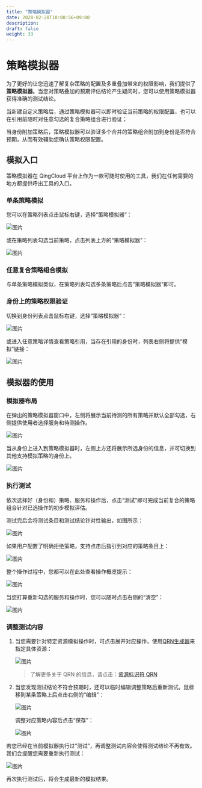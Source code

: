 ```yaml
---
title: "策略模拟器"
date: 2020-02-28T10:08:56+09:00
description: 
draft: false
weight: 33
---
```


# 策略模拟器

为了更好的让您迅速了解复杂策略的配置及多重叠加带来的权限影响，我们提供了**策略模拟器**。当您对策略叠加的预期评估结论产生疑问时，您可以使用策略模拟器获得准确的测试结论。

当新建自定义策略后，通过策略模拟器可以即时验证当前策略的权限配置，也可以在引用前随时对任意勾选的复合策略组合进行验证；

当身份附加策略后，策略模拟器可以验证多个合并的策略组合附加到身份是否符合预期，从而有效辅助您确认策略权限配置。

## 模拟入口

策略模拟器在 QingCloud 平台上作为一款可随时使用的工具，我们在任何需要的地方都提供呼出工具的入口。

### 单条策略模拟

您可以在策略列表点击鼠标右键，选择“策略模拟器”：

![图片](/iam/_images/ps1.png)

或在策略列表勾选当前策略，点击列表上方的“策略模拟器”：

![图片](/iam/_images/ps2.png)

### 任意复合策略组合模拟

与单条策略模拟类似，在策略列表勾选多条策略后点击“策略模拟器”即可。

### 身份上的策略权限验证

切换到身份列表点击鼠标右键，选择“策略模拟器”：

![图片](/iam/_images/ps12.png)

或进入任意策略详情查看策略引用，当存在引用的身份时，列表右侧将提供“模拟”链接：

![图片](/iam/_images/ps13.png)

## 模拟器的使用

### 模拟器布局

在弹出的策略模拟器窗口中，左侧将展示当前待测的所有策略并默认全部勾选，右侧提供使用者选择服务和待测操作。

![图片](/iam/_images/ps3.png)

当从身份上进入到策略模拟器时，左侧上方还将展示所选身份的信息，并可切换到其他支持模拟策略的身份上。

![图片](/iam/_images/ps14.png)

### 执行测试

依次选择好（身份和）策略、服务和操作后，点击“测试”即可完成当前复合的策略组合针对已选操作的初步模拟评估。

测试完后会将测试条目和测试结论针对性输出，如图所示：

![图片](/iam/_images/psa1.png)

如果用户配置了明确拒绝策略，支持点击后指引到对应的策略条目上：

![图片](/iam/_images/psa2.png)

整个操作过程中，您都可以在此处查看操作概览提示：

![图片](/iam/_images/ps4.png)

当您打算重新勾选的服务和操作时，您可以随时点击右侧的“清空”：

![图片](/iam/_images/ps11.png)

### 调整测试内容

1. 当您需要针对特定资源模拟操作时，可点击展开对应操作，使用[QRN生成器](/iam/introduction/qrn#QRN生成器)来指定具体资源：

    ![图片](/iam/_images/ps5.png)

    > 了解更多关于 QRN 的信息，请点击：[资源标识符 QRN](/iam/introduction/qrn)

2. 当您发现测试结论不符合预期时，还可以临时编辑调整策略后重新测试。鼠标移到某条策略上后点击右侧的“编辑”：

    ![图片](/iam/_images/ps9.png)

    调整对应策略内容后点击“保存”：

    ![图片](/iam/_images/ps10.png)

若您已经在当前模拟器执行过“测试”，再调整测试内容会使得测试结论不再有效。我们会提醒您需要重新执行测试：

![图片](/iam/_images/ps8.png)

再次执行测试后，将会生成最新的模拟结果。
